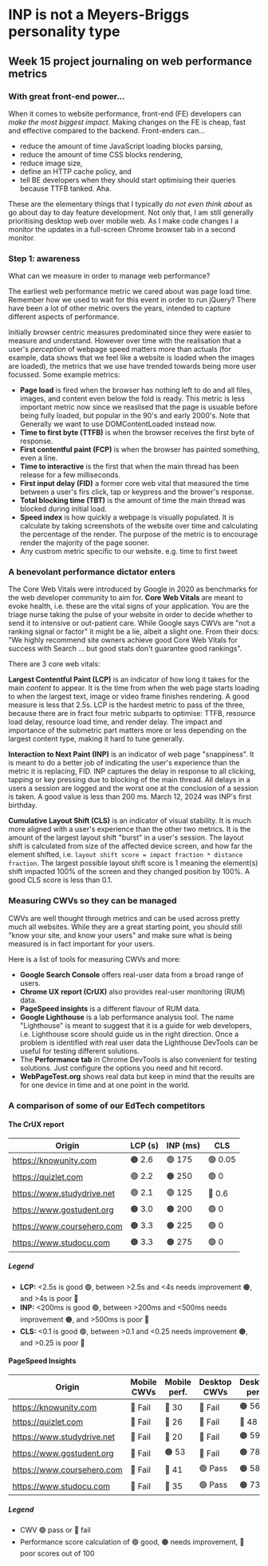 # INP is not a Meyers-Briggs personality type

## Week 15 project journaling on web performance metrics

### With great front-end power...

When it comes to website performance, front-end (FE) developers can _make the most biggest impact_. Making changes on the FE is cheap, fast and effective compared to the backend. Front-enders can...

- reduce the amount of time JavaScript loading blocks parsing,
- reduce the amount of time CSS blocks rendering,
- reduce image size,
- define an HTTP cache policy, and
- tell BE developers when they should start optimising their queries because TTFB tanked. Aha.

These are the elementary things that I typically _do not even think about_ as go about day to day feature development. Not only that, I am still generally prioritising desktop web over mobile web. As I make code changes I a monitor the updates in a full-screen Chrome browser tab in a second monitor.

### Step 1: awareness

What can we measure in order to manage web performance?

The earliest web performance metric we cared about was page load time. Remember how we used to wait for this event in order to run jQuery?
There have been a lot of other metric overs the years, intended to capture different aspects of performance.

Initially browser centric measures predominated since they were easier to measure and understand. However over time with the realisation that a user's _perception_ of webpage speed matters more than actuals (for example, data shows that we feel like a website is loaded when the images are loaded), the metrics that we use have trended towards being more user focussed. Some example metrics:

- **Page load** is fired when the browser has nothing left to do and all files, images, and content even below the fold is ready. This metric is less important metric now since we reaslised that the page is usuable before being fully loaded, but popular in the 90's and early 2000's. Note that Generally we want to use DOMContentLoaded instead now.
- **Time to first byte (TTFB)** is when the browser receives the first byte of response.
- **First contentful paint (FCP)** is when the browser has painted something, even a line.
- **Time to interactive** is the first that when the main thread has been release for a few milliseconds.
- **First input delay (FID)** a former core web vital that measured the time between a user's firs click, tap or keypress and the brower's response.
- **Total blocking time (TBT)** is the amount of time the main thread was blocked during initial load.
- **Speed index** is how quickly a webpage is visually populated. It is calculate by taking screenshots of the website over time and calculating the percentage of the render. The purpose of the metric is to encourage render the majority of the page sooner.
- Any custrom metric specific to our website. e.g. time to first tweet

### A benevolant performance dictator enters

The Core Web Vitals were introduced by Google in 2020 as benchmarks for the web developer community to aim for. **Core Web Vitals** are meant to evoke health, i.e. these are the vital signs of your application. You are the triage nurse taking the pulse of your website in order to decide whether to send it to intensive or out-patient care. While Google says CWVs are "not a ranking signal or factor" it might be a lie, albeit a slight one. From their docs: "We highly recommend site owners achieve good Core Web Vitals for success with Search ... but good stats don't guarantee good rankings".

There are 3 core web vitals:

**Largest Contentful Paint (LCP)** is an indicator of how long it takes for the main _content_ to appear. It is the time from when the web page starts loading to when the largest text, image or video frame finishes rendering. A good measure is less that 2.5s. LCP is the hardest metric to pass of the three, because there are in fract four metric subparts to optimise: TTFB, resource load delay, resource load time, and render delay. The impact and importance of the submetric part matters more or less depending on the largest content type, making it hard to tune generally.

**Interaction to Next Paint (INP)** is an indicator of web page "snappiness". It is meant to do a better job of indicating the user's experience than the metric it is replacing, FID. INP captures the delay in response to all clicking, tapping or key pressing due to blocking of the main thread. All delays in a users a session are logged and the worst one at the conclusion of a session is taken. A good value is less than 200 ms. March 12, 2024 was INP's first birthday.

**Cumulative Layout Shift (CLS)** is an indicator of visual stability. It is much more aligned with a user's experience than the other two metrics. It is the amount of the largest layout shift "burst" in a user's session. The layout shift is calculated from size of the affected device screen, and how far the element shifted, i.e. `layout shift score = impact fraction * distance fraction`. The largest possible layout shift score is 1 meaning the element(s) shift impacted 100% of the screen and they changed position by 100%. A good CLS score is less than 0.1.

### Measuring CWVs so they can be managed

CWVs are well thought through metrics and can be used across pretty much all websites. While they are a great starting point, you should still "know your site, and know your users" and make sure what is being measured is in fact important for your users.

Here is a list of tools for measuring CWVs and more:

- **Google Search Console** offers real-user data from a broad range of users.
- **Chrome UX report (CrUX)** also provides real-user monitoring (RUM) data.
- **PageSpeed insights** is a different flavour of RUM data.
- **Google Lighthouse** is a lab performance analysis tool. The name "Lighthouse" is meant to suggest that it is a guide for web developers, i.e. Lighthouse score should guide us in the right direction. Once a problem is identified with real user data the Lighthouse DevTools can be useful for testing different solutions.
- The **Performance tab** in Chrome DevTools is also convenient for testing solutions. Just configure the options you need and hit record.
- **WebPageTest.org** shows real data but keep in mind that the results are for one device in time and at one point in the world.

### A comparison of some of our EdTech competitors

#### The CrUX report

| Origin | LCP (s) | INP (ms) | CLS |
| --- | --- | --- | --- |
| https://knowunity.com | 🟠 2.6  | 🟢 175  | 🟢 0.05 |
| https://quizlet.com |  🟢 2.2 | 🟠 250  | 🟢 0 |
| https://www.studydrive.net | 🟢 2.1 | 🟢 125 | 🔴 0.6 |
| https://www.gostudent.org |  🟠 3.0 | 🟠 200  | 🟢 0 |
| https://www.coursehero.com | 🟠 3.3 | 🟠 225 | 🟢 0 |
| https://www.studocu.com | 🟠 3.3 | 🟠 275 | 🟢 0 |

##### Legend

- **LCP:** <2.5s is good 🟢, between \>2.5s and <4s needs improvement 🟠, and \>4s is poor 🔴
- **INP:** <200ms is good 🟢, between \>200ms and <500ms needs improvement 🟠, and \>500ms is poor 🔴
- **CLS:** <0.1 is good 🟢, between \>0.1 and <0.25 needs improvement 🟠, and \>0.25 is poor 🔴

#### PageSpeed Insights

| Origin | Mobile CWVs | Mobile perf. | Desktop CWVs | Desktop perf. |
| --- | --- | --- | --- | --- |
| https://knowunity.com | 🔴 Fail | 🔴 30 | 🔴 Fail | 🟠 56 |
| https://quizlet.com | 🔴 Fail | 🔴 26  | 🔴 Fail | 🔴 48 |
| https://www.studydrive.net | 🔴 Fail | 🔴 20 | 🔴 Fail | 🟠 59 |
| https://www.gostudent.org | 🔴 Fail | 🟠 53 |🔴 Fail | 🟠 78  |
| https://www.coursehero.com | 🔴 Fail | 🔴 41 | 🟢 Pass | 🟠 58 |
| https://www.studocu.com | 🔴 Fail  | 🔴 35 | 🟢 Pass | 🟠 73 |

##### Legend

- CWV 🟢 pass or 🔴 fail
- Performance score calculation of 🟢 good, 🟠 needs improvement, 🔴 poor scores out of 100